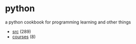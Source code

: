 # python
a python cookbook for programming learning and other things

+ [src](src/README.md) (289)
+ [courses](courses/README.md) (8)
